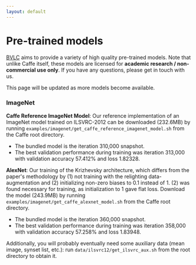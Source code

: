 ```yaml
---
layout: default
---
```


# Pre-trained models

[BVLC](http://bvlc.eecs.berkeley.edu) aims to provide a variety of high quality pre-trained models.
Note that unlike Caffe itself, these models are licensed for **academic research / non-commercial use only**.
If you have any questions, please get in touch with us.

This page will be updated as more models become available.

### ImageNet

**Caffe Reference ImageNet Model**: Our reference implementation of an ImageNet model trained on ILSVRC-2012 can be downloaded (232.6MB) by running `examples/imagenet/get_caffe_reference_imagenet_model.sh` from the Caffe root directory.

- The bundled model is the iteration 310,000 snapshot.
- The best validation performance during training was iteration 313,000 with
  validation accuracy 57.412% and loss 1.82328.

**AlexNet**: Our training of the Krizhevsky architecture, which differs from the paper's methodology by (1) not training with the relighting data-augmentation and (2) initializing non-zero biases to 0.1 instead of 1. (2) was found necessary for training, as initialization to 1 gave flat loss. Download the model (243.9MB) by running `examples/imagenet/get_caffe_alexnet_model.sh` from the Caffe root directory.

- The bundled model is the iteration 360,000 snapshot.
- The best validation performance during training was iteration 358,000 with
  validation accuracy 57.258% and loss 1.83948.

Additionally, you will probably eventually need some auxiliary data (mean image, synset list, etc.): run `data/ilsvrc12/get_ilsvrc_aux.sh` from the root directory to obtain it.
